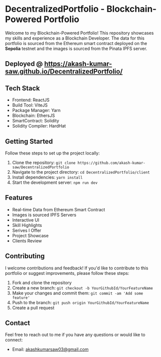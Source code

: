 # DecentralizedPortfolio - Blockchain-Powered Portfolio

Welcome to my Blockchain-Powered Portfolio! This repository showcases my skills and experience as a Blockchain Developer. The data for this portfolio is sourced from the Ethereum smart contract deployed on the **Sepolia** testnet and the images is sourced from the Pinata IPFS server.

## Deployed @ https://akash-kumar-saw.github.io/DecentralizedPortfolio/

## Tech Stack

- Frontend: ReactJS
- Build Tool: ViteJS
- Package Manager: Yarn
- Blockchain: EthersJS
- SmartContract: Solidity
- Solidity Compiler: HardHat

## Getting Started

Follow these steps to set up the project locally:

1. Clone the repository: `git clone https://github.com/akash-kumar-saw/DecentralizedPortfolio`
2. Navigate to the project directory: `cd DecentralizedPortfolio/client`
3. Install dependencies: `yarn install`
4. Start the development server: `npm run dev`

## Features

- Real-time Data from Ethereum Smart Contract
- Images is sourced IPFS Servers
- Interactive UI
- Skill Highlights
- Serives I Offer
- Project Showcase
- Clients Review

## Contributing

I welcome contributions and feedback! If you'd like to contribute to this portfolio or suggest improvements, please follow these steps:

1. Fork and clone the repository
2. Create a new branch: `git checkout -b YourGithubId/YourFeatureName`
3. Make your changes and commit them: `git commit -am 'Add some feature'`
4. Push to the branch: `git push origin YourGithubId/YourFeatureName`
5. Create a pull request

## Contact

Feel free to reach out to me if you have any questions or would like to connect:

- Email: akashkumarsaw03@gmail.com
